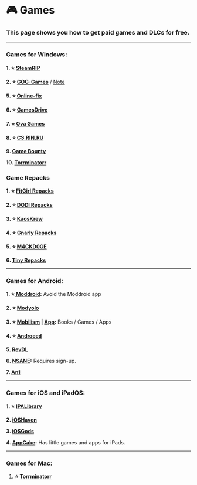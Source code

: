 # 🎮 Games
### This page shows you how to get paid games and DLCs for free. 

***

### Games for Windows:

**1. ⭐ [SteamRIP](https://steamrip.com/)**

**2. ⭐ [GOG-Games](https://github.com/ezerear/gog-games.to_backup)** / [Note](https://a.imagem.app/opdEX8.png)

**5. ⭐ [Online-fix](https://online-fix.me/)**

**6. ⭐ [GamesDrive](https://gamesdrive.net/)**

**7. ⭐ [Ova Games](https://www.ovagames.com/)**

**8. ⭐ [CS.RIN.RU](https://cs.rin.ru/)**

**9. [Game Bounty](https://gamebounty.world/)**

**10. [Torrminatorr](https://forum.torrminatorr.com/)**

### Game Repacks 

**1. ⭐ [FitGirl Repacks](https://www.fitgirl-repacks.site)**

**2. ⭐ [DODI Repacks](https://dodi-repacks.site/)**

**3. ⭐ [KaosKrew](https://www.kaoskrew.org/)**

**4. ⭐ [Gnarly Repacks](https://rentry.org/gnarly_repacks)**

**5. ⭐ [M4CKD0GE](https://m4ckd0ge-repacks.site/)**

**6. [Tiny Repacks](https://www.tiny-repacks.win/)**

***

### Games for Android:

**1. ⭐[ Moddroid](https://www.moddroid.co):** Avoid the Moddroid app

**2. ⭐ [Modyolo](https://modyolo.com)**

**3. ⭐ [Mobilism](https://forum.mobilism.org/viewforum.php?f=398) | [App](https://forum.mobilism.org/app/):** Books / Games / Apps

**4. ⭐ [Androeed](https://androeed.store/)**

**5. [RevDL](https://revdl.com)**

**6. [NSANE](https://nsaneforums.com/):** Requires sign-up.

**7. [An1](https://an1.com/)**


***

### Games for iOS and iPadOS:

**1. ⭐ [IPALibrary](https://www.ipalibrary.me)**

**2. [iOSHaven](https://ioshaven.com/apps)**


**3. [iOSGods](https://app.iosgods.com/)**


**4. [AppCake](https://www.iphonecake.com/):** Has little games and apps for iPads.


***

### Games for Mac:


1. **⭐ [Torrminatorr](https://forum.torrminatorr.com/)**








